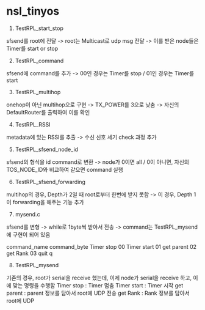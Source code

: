 # nsl_tinyos

1. TestRPL_start_stop

sfsend를 root에 전달 -> root는 Multicast로 udp msg 전달 -> 이를 받은 node들은 Timer를 start or stop


2. TestRPL_command

sfsend에 command를 추가 -> 00인 경우는 Timer를 stop / 01인 경우는 Timer를 start


3. TestRPL_multihop

onehop이 아닌 multihop으로 구현 -> TX_POWER를 3으로 낮춤 -> 자신의 DefaultRouter를 출력하여 이를 확인


4. TestRPL_RSSI

metadata에 있는 RSSI를 추출 -> 수신 신호 세기 check 과정 추가


5. TestRPL_sfsend_node_id

sfsend의 형식을 id command로 변환 -> node가 0이면 all / 0이 아니면, 자신의 TOS_NODE_ID와 비교하여 같으면 command 실행


6. TestRPL_sfsend_forwarding

multihop의 경우, Depth가 2일 때 root로부터 한번에 받지 못함 -> 이 경우, Depth 1이 forwarding을 해주는 기능 추가

7. mysend.c

sfsend를 변형 -> while로 1byte씩 받아서 전송 -> command는 TestRPL_mysend에 구현이 되어 있음

command_name	command_byte
Timer stop	00
Timer start	01
get parent	02
get Rank    03
quit		    q

8. TestRPL_mysend

기존의 경우, root가 serial을 receive 했는데, 이제 node가 serial을 receive 하고, 이에 맞는 명령을 수행함
Timer stop : Timer 멈춤
Timer start : Timer 시작
get parent : parent 정보를 담아서 root에 UDP 전송
get Rank : Rank 정보를 담아서 root에 UDP 

